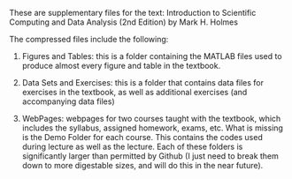 
These are supplementary files for the text: Introduction to Scientific Computing and Data Analysis (2nd Edition) by Mark H. Holmes

The compressed files include the following:

1)  Figures and Tables: this is a folder containing the MATLAB files used to produce almost every figure and table in the textbook.

2) Data Sets and Exercises: this is a folder that contains data files for exercises in the textbook, as well as additional exercises (and accompanying data files)

3) WebPages: webpages for two courses taught with the textbook, which includes the syllabus, assigned homework, exams, etc.  What is missing is the Demo Folder for each course.  This contains the codes used during lecture as well as the lecture. Each of these folders is significantly larger than permitted by Github (I just need to break them down to more digestable sizes, and will do this in the near future).



